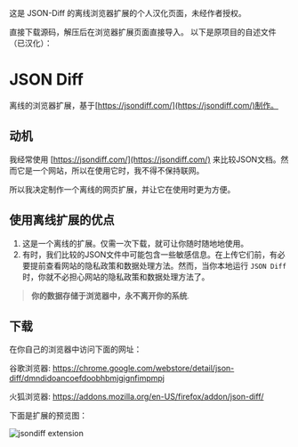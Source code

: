 这是 JSON-Diff 的离线浏览器扩展的个人汉化页面，未经作者授权。  

直接下载源码，解压后在浏览器扩展页面直接导入。
以下是原项目的自述文件（已汉化）：

# JSON Diff

离线的浏览器扩展，基于[https://jsondiff.com/](https://jsondiff.com/)制作。

## 动机

我经常使用 [https://jsondiff.com/](https://jsondiff.com/) 来比较JSON文档。然而它是一个网站，所以在使用它时，我不得不保持联网。

所以我决定制作一个离线的网页扩展，并让它在使用时更为方便。

## 使用离线扩展的优点

1. 这是一个离线的扩展。仅需一次下载，就可让你随时随地地使用。
2. 有时，我们比较的JSON文件中可能包含一些敏感信息。在上传它们前，有必要提前查看网站的隐私政策和数据处理方法。然而，当你本地运行 `JSON Diff` 时，你就不必担心网站的隐私政策和数据处理方法了。
> **你的数据存储于浏览器中，永不离开你的系统**.

## 下载

在你自己的浏览器中访问下面的网址：

谷歌浏览器: https://chrome.google.com/webstore/detail/json-diff/dmndidoancoefdoobhbmjgignfimpmpj

火狐浏览器: https://addons.mozilla.org/en-US/firefox/addon/json-diff/

下面是扩展的预览图：

![jsondiff extension](extension.jpg)
